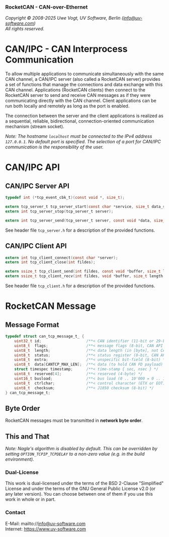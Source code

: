 ### RocketCAN - CAN-over-Ethernet

_Copyright &copy; 2008-2025  Uwe Vogt, UV Software, Berlin (info@uv-software.com)_ \
_All rights reserved._

# CAN/IPC - CAN Interprocess Communication 

To allow multiple applications to communicate simultaneously with the same CAN channel, a CAN/IPC server (also called a RocketCAN server) provides a set of functions that manage the connections and data exchange with this CAN channel.
Applications (RocketCAN clients) then connect to the RocketCAN server to send and receive CAN messages as if they were communicating directly with the CAN channel.
Client applications can be run both locally and remotely as long as the port is enabled.

The connection between the server and the client applications is realized as a sequential, reliable, bidirectional, connection-oriented communication mechanism (stream socket).

_Note: The hostname `localhost` must be connected to the IPv4 address `127.0.0.1`.
No default port is specified. The selection of a port for CAN/IPC communication is the responsibility of the user._

# CAN/IPC API

## CAN/IPC Server API

```C
typedef int (*tcp_event_cbk_t)(const void *, size_t);

extern tcp_server_t tcp_server_start(const char *service, size_t data_size, tcp_event_cbk_t recv_cbk, int logging);
extern int tcp_server_stop(tcp_server_t server);

extern int tcp_server_send(tcp_server_t server, const void *data, size_t size);
```
See header file `tcp_server.h` for a description of the provided functions.

## CAN/IPC Client API

```C
extern int tcp_client_connect(const char *server);
extern int tcp_client_close(int fildes);

extern ssize_t tcp_client_send(int fildes, const void *buffer, size_t length);
extern ssize_t tcp_client_recv(int fildes, void *buffer, size_t length, unsigned short timeout);
```
See header file `tcp_client.h` for a description of the provided functions.

# RocketCAN Message 

## Message Format

```C
typedef struct can_tcp_message_t_ {
    uint32_t id;                    /**< CAN identifier (11-bit or 29-bit) */
    uint8_t  flags;                 /**< message flags (8-bit, CAN API V3) */
    uint8_t  length;                /**< data length (in [byte], not CAN DLC!) */
    uint8_t  status;                /**< status register (8-bit, CAN API Vx) */
    uint8_t  extra;                 /**< unspecific bit-field (8-bit) */
    uint8_t  data[CANTCP_MAX_LEN];  /**< data (to hold CAN FD payload) */
    struct timespec timestamp;      /**< time-stamp { sec, nsec } */
    uint8_t  reserved[4];           /**< reserved (4-byte) */
    uint16_t busload;               /**< bus load (0 .. 10'000 = 0 .. 100%) */
    uint8_t  ctrlchar;              /**< control character (ETX or EOT) */
    uint8_t  checksum;              /**< J1850 checksum (8-bit) */
} can_tcp_message_t;
```

## Byte Order

RocketCAN messages must be transmitted in __network byte order__.

## This and That

_Note: Nagle's algorithm is disabled by default. This can be overridden by setting `OPTION_TCPIP_TCPDELAY` to a non-zero value (e.g. in the build environment)._

### Dual-License

This work is dual-licensed under the terms of the BSD 2-Clause "Simplified" License and under the terms of the GNU General Public License v2.0 (or any later version).
You can choose between one of them if you use this work in whole or in part.

### Contact

E-Mail: mailto://info@uv-software.com \
Internet: https://www.uv-software.com
